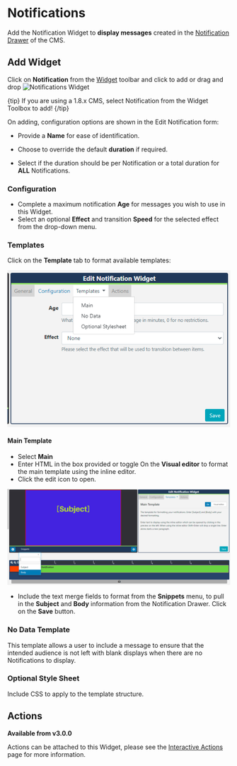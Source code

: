 <!--toc=widgets-->

# Notifications

Add the Notification Widget to **display messages** created in the [Notification Drawer](users_notifications.html) of the CMS. 

## Add Widget

Click on **Notification** from the [Widget](layouts_widgets.html) toolbar and click to add or drag and drop  ![Notifications Widget](img\v2_media_notifications_widget.png)

{tip}
If you are using a 1.8.x CMS, select Notification from the Widget Toolbox to add!
{/tip}

On adding, configuration options are shown in the Edit Notification form:

- Provide a **Name** for ease of identification.
- Choose to override the default **duration** if required.

- Select if the duration should be per Notification or a total duration for **ALL** Notifications.

### Configuration

- Complete a maximum notification **Age** for messages you wish to use in this Widget.
- Select an optional **Effect** and transition **Speed** for the selected effect from the drop-down menu.

### Templates

Click on the **Template** tab to format available templates:

![Notification Template](img\v3_media_notifications_templates.png)

#### Main Template

- Select **Main**
- Enter HTML in the box provided or toggle On the **Visual editor** to format the main template using the inline editor.
- Click the edit icon to open.

![Notification Editor](img\v3_media_notifications_inline_editor.png)

- Include the text merge fields to format from the **Snippets** menu, to pull in the **Subject** and **Body** information from the Notification Drawer. Click on the **Save** button.

### No Data Template

This template allows a user to include a message to ensure that the intended audience is not left with blank displays when there are no Notifications to display. 

### Optional Style Sheet

Include CSS to apply to the template structure.

## Actions 

**Available from v3.0.0**

Actions can be attached to this Widget, please see the [Interactive Actions](layouts_interactive_actions.html)  page for more information.